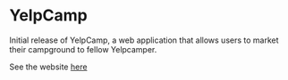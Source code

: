 # YelpCamp

Initial release of YelpCamp, a web application that allows users to market their campground to fellow Yelpcamper.

See the website <a href="https://dry-caverns-25179.herokuapp.com"> here</a>
